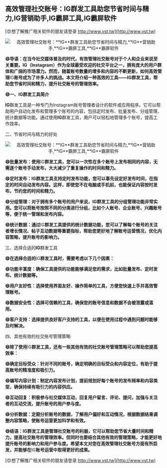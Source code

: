 ## **高效管理社交账号：**IG**群发工具助您节省时间与精力,**IG**营销助手,**IG**霸屏工具,**IG**霸屏软件**

[😍想了解推广相关软件的朋友请登录 http://www.vst.tw](http://www.vst.tw)

 <center><img src="https://vst.tw/MP4/tuiguang/png/1.png" alt="高效管理社交账号：**IG**群发工具助您节省时间与精力,**IG**营销助手,**IG**霸屏工具,**IG**霸屏软件"></center>

**😄导语：在当今社交媒体普及的时代，有效管理社交账号对于个人和企业来说至关重要。**IG**（Instagram）作为全球最受欢迎的社交平台之一，拥有庞大的用户群体和广阔的市场潜力。然而，随着账号数量的增多和内容的不断更新，如何高效管理**IG**账号成为了许多人的挑战。本文将介绍一种高效的工具——**IG**群发工具，帮助您节省时间和精力，提升社交账号的管理效率。**

**😄一、**IG**群发工具简介**

**IG**群发工具是一种专门为Instagram账号管理者设计的软件或应用程序。它可以帮助用户自动化发布和管理多个账号的内容，包括定时发布、批量发布、分组管理、统计数据等功能。通过使用**IG**群发工具，用户可以轻松地管理多个账号，提高工作效率。

二、节省时间与精力的好处

 <center><img src="https://vst.tw/MP4/tuiguang/png/2.png" alt="高效管理社交账号：**IG**群发工具助您节省时间与精力,**IG**营销助手,**IG**霸屏工具,**IG**霸屏软件"></center>

**😄批量发布：使用**IG**群发工具，您可以一次性在多个账号上发布相同的内容，无需逐个账号手动发布，大大减少了重复操作的时间和精力。**

**😄定时发布：**IG**群发工具支持定时发布功能，您可以事先设定好发布时间，在指定的时间自动发布内容。这样，即使您不在电脑或手机前，也能保证内容按时发布，节约您的时间和精力。**

**😄分组管理：对于拥有多个账号的用户来说，**IG**群发工具的分组管理功能非常实用。您可以将账号按照不同的分类进行分组，比如个人账号、企业账号、兴趣账号等，便于统一管理和发布内容。**

**😄统计数据：通过**IG**群发工具提供的统计数据功能，您可以了解每个账号的关注者增长情况、帖子互动数据等重要指标，帮助您更好地了解账号运营情况，优化内容策略，提升账号的影响力。**

三、选择合适的**IG**群发工具

**😄在选择合适的**IG**群发工具时，需要考虑以下几个因素：**

**😄功能丰富度：确保工具提供的功能能够满足您的需求，比如批量发布、定时发布、统计数据等。**

**😄用户友好性：选择使用界面友好、操作简单的工具，方便您快速上手并高效管理账号。**

**😄数据安全性：选择可信赖的工具，确保您的账号信息和数据不会被泄露或滥用。**

**😄客户支持：选择提供良好客户支持的工具，以便在使用过程中遇到问题时能够及时解决。**

四、其他有效的社交账号管理策略

**😄除了使用**IG**群发工具，还有一些其他有效的社交账号管理策略可以帮助您提高效率：**

**😄确定目标受众：针对不同的账号，确定明确的目标受众和内容定位，有助于提高账号的精准度和吸引力。**

**😄编写内容计划：制定内容发布计划，提前规划好每个账号的发布频率和内容类型，确保持续有吸引力的内容供应。**

**😄互动回复：积极参与社交媒体互动，回复用户留言、评论、提问，加强与关注者的互动交流，提升账号的用户参与度。**

**😄分析数据：定期分析账号的数据，了解用户偏好和互动情况，根据数据结果调整内容策略，使账号运营更加科学和有效。**

**😄结语：**IG**群发工具是管理社交账号的利器，它可以帮助您节省大量时间和精力，提高社交账号的管理效率。但同时也要结合其他有效的管理策略，才能更好地提升账号的影响力和用户参与度。希望本文对您在高效管理社交账号方面有所启发，并能够在**IG**账号运营中取得更好的成果。**

[😍想了解推广相关软件的朋友请登录 http://www.vst.tw](http://www.vst.tw)



